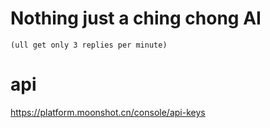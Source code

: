 
# Nothing just a ching chong AI 
    (ull get only 3 replies per minute)

# api
https://platform.moonshot.cn/console/api-keys
